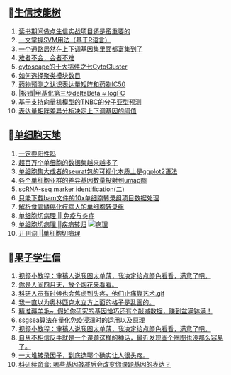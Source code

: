 ## 📝[生信技能树](https://github.com/ixxmu/mp_duty/issues?q=label%3A%E7%94%9F%E4%BF%A1%E6%8A%80%E8%83%BD%E6%A0%91+is%3Aclosed)
<!-- 1issueTable -->

1. [读书期间做点生信实战项目还是蛮重要的](https://github.com/ixxmu/mp_duty/issues/2349) 
2. [一文掌握SVM用法（基于R语言）](https://github.com/ixxmu/mp_duty/issues/2337) 
3. [一个通路居然在上下调基因集里面都富集到了](https://github.com/ixxmu/mp_duty/issues/2330) 
4. [难者不会，会者不难](https://github.com/ixxmu/mp_duty/issues/2328) 
5. [​cytoscape的十大插件之七CytoCluster](https://github.com/ixxmu/mp_duty/issues/2320) 
6. [如何选择聚类模块数目](https://github.com/ixxmu/mp_duty/issues/2319) 
7. [药物预测之认识表达量矩阵和药物IC50](https://github.com/ixxmu/mp_duty/issues/2301) 
8. [|报错|甲基化第三步deltaBeta ≈ logFC](https://github.com/ixxmu/mp_duty/issues/2288) 
9. [基于支持向量机模型的TNBC的分子亚型预测](https://github.com/ixxmu/mp_duty/issues/2287) 
10. [表达量矩阵差异分析决定上下调基因的阈值](https://github.com/ixxmu/mp_duty/issues/2270) 
<!-- 1issueTable -->
## 📝[单细胞天地](https://github.com/ixxmu/mp_duty/issues?q=label%3A%E5%8D%95%E7%BB%86%E8%83%9E%E5%A4%A9%E5%9C%B0+is%3Aclosed)
<!-- 2issueTable -->

1. [一定要阳性吗](https://github.com/ixxmu/mp_duty/issues/2353) 
2. [超百万个单细胞的数据集越来越多了](https://github.com/ixxmu/mp_duty/issues/2327) 
3. [单细胞集大成者的seurat包的可视化本质上是ggplot2语法](https://github.com/ixxmu/mp_duty/issues/2311) 
4. [各个单细胞亚群的差异基因数量投射到umap图](https://github.com/ixxmu/mp_duty/issues/2308) 
5. [scRNA-seq marker identification(二)](https://github.com/ixxmu/mp_duty/issues/2303) 
6. [只能下载bam文件的10x单细胞转录组项目数据处理](https://github.com/ixxmu/mp_duty/issues/2279) 
7. [解析食管鳞癌化疗病人的单细胞转录组](https://github.com/ixxmu/mp_duty/issues/2203) 
8. [单细胞切病理 || 免疫与炎症](https://github.com/ixxmu/mp_duty/issues/2175) 
9. [单细胞切病理 ||疾病转归](https://github.com/ixxmu/mp_duty/issues/2173) [![病理](https://img.shields.io/github/labels/ixxmu/mp_duty/病理)](https://github.com/ixxmu/mp_duty/labels/病理)
10. [开刊词 ||单细胞切病理](https://github.com/ixxmu/mp_duty/issues/2156) 
<!-- 2issueTable -->

## 📝[果子学生信](https://github.com/ixxmu/mp_duty/issues?q=label%3A%E6%9E%9C%E5%AD%90%E5%AD%A6%E7%94%9F%E4%BF%A1+is%3Aclosed)
<!-- 3issueTable -->

1. [视频小教程：审稿人说我图太单薄，我决定给点颜色看看，满意了吧。](https://github.com/ixxmu/mp_duty/issues/2350) 
2. [你是人间四月天，放个烟花来看看。](https://github.com/ixxmu/mp_duty/issues/2291) 
3. [科研人员有时候也会焦虑到头疼，他们止痛靠艺术.gif](https://github.com/ixxmu/mp_duty/issues/2290) 
4. [我一直以为奥林匹克水立方上面的格子是乱画的。](https://github.com/ixxmu/mp_duty/issues/2289) 
5. [精准薅羊毛~, 假如你研究的基因恰巧还有个敲减数据，赚到盆满钵满！](https://github.com/ixxmu/mp_duty/issues/2265) 
6. [ssgsea算法在量化免疫浸润时的运用以及原理](https://github.com/ixxmu/mp_duty/issues/2264) 
7. [视频小教程：审稿人说我图太单薄，我决定给点颜色看看，满意了吧。](https://github.com/ixxmu/mp_duty/issues/2249) 
8. [自从不相信反手就是一个课题这样的神话，最近发现画个圈图也没那么容易了。](https://github.com/ixxmu/mp_duty/issues/2248) 
9. [一大堆转录因子，到底选哪个确实让人很头疼。](https://github.com/ixxmu/mp_duty/issues/2228) 
10. [科研续命膏: 哪些基因敲减后会改变你课题基因的表达？](https://github.com/ixxmu/mp_duty/issues/2222) 
<!-- 3issueTable -->
